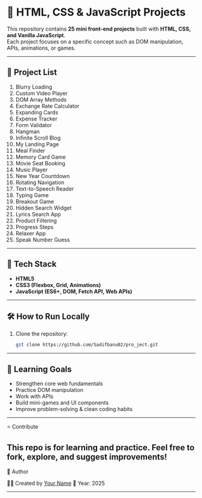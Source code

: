 # 🎯 HTML, CSS & JavaScript Projects

This repository contains **25 mini front-end projects** built with **HTML, CSS, and Vanilla JavaScript**.  
Each project focuses on a specific concept such as DOM manipulation, APIs, animations, or games.

---

## 📂 Project List

1. Blurry Loading  
2. Custom Video Player     
3. DOM Array Methods  
4. Exchange Rate Calculator  
5. Expanding Cards  
6. Expense Tracker  
7. Form Validator  
8. Hangman  
9. Infinite Scroll Blog  
10. My Landing Page  
11. Meal Finder  
12. Memory Card Game  
13. Movie Seat Booking  
14. Music Player  
15. New Year Countdown  
16. Rotating Navigation  
17. Text-to-Speech Reader  
18. Typing Game  
19. Breakout Game  
20. Hidden Search Widget  
21. Lyrics Search App  
22. Product Filtering  
23. Progress Steps  
24. Relaxer App  
25. Speak Number Guess

---

## 🚀 Tech Stack
- **HTML5**  
- **CSS3 (Flexbox, Grid, Animations)**  
- **JavaScript (ES6+, DOM, Fetch API, Web APIs)**

---

## 🛠 How to Run Locally
1. Clone the repository:
   ```bash
   git clone https://github.com/Sadifbanu02/pro_ject.git
---
## 🎯 Learning Goals

-  Strengthen core web fundamentals
-  Practice DOM manipulation
-  Work with APIs
-  Build mini-games and UI components
-  Improve problem-solving & clean coding habits
---
⭐ Contribute
                                 
This repo is for learning and practice.
Feel free to fork, explore, and suggest improvements!
---
📌 Author

👩‍💻 Created by [Your Name](https://github.com/Sadifbanu02)
📅 Year: 2025

---
